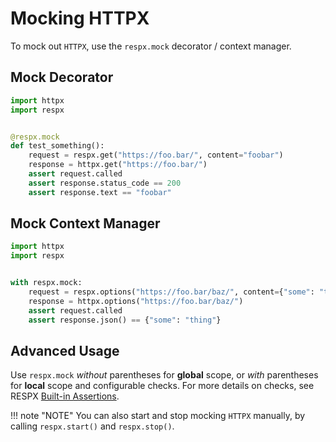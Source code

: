 # Mocking HTTPX

To mock out `HTTPX`, use the `respx.mock` decorator / context manager.


## Mock Decorator

``` python
import httpx
import respx


@respx.mock
def test_something():
    request = respx.get("https://foo.bar/", content="foobar")
    response = httpx.get("https://foo.bar/")
    assert request.called
    assert response.status_code == 200
    assert response.text == "foobar"
```

## Mock Context Manager

``` python
import httpx
import respx


with respx.mock:
    request = respx.options("https://foo.bar/baz/", content={"some": "thing"})
    response = httpx.options("https://foo.bar/baz/")
    assert request.called
    assert response.json() == {"some": "thing"}
```

## Advanced Usage

Use `respx.mock` *without* parentheses for **global** scope, or *with* parentheses for **local** scope and configurable checks.
For more details on checks, see RESPX [Built-in Assertions](api.md#built-in-assertions).

!!! note "NOTE"
    You can also start and stop mocking `HTTPX` manually, by calling `respx.start()` and `respx.stop()`.
